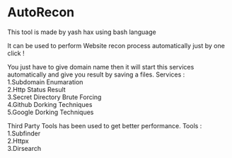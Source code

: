 # AutoRecon
This tool is made by yash hax using bash language                                                                                                                                     
                                                                                                                                                                                   
It can be used to perform Website recon process automatically just by one click !                                                                                                             
                                                                                                                                                                                 
You just have to give domain name then it will start this services automatically and give you result by saving a files.                                                                                                                                                                                                                                                  Services :                                                                                                                                                                         
1.Subdomain Enumaration                                                                                                                                                             
2.Http Status Result                                                                                                                                                               
3.Secret Directory Brute Forcing                                                                                                                                                   
4.Github Dorking Techniques                                                                                                                                                         
5.Google Dorking Techniques                                                                                                                                                         
                                                                                                                                                                                   
Third Party Tools has been used to get better performance.                                                                                                                                                                                                                                                                                                              Tools :                                                                                                                                                                             
1.Subfinder                                                                                                                                                                         
2.Httpx                                                                                                                                                                             
3.Dirsearch                                                                                                                                                                         
